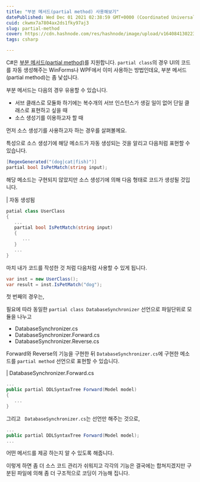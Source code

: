 ```yaml
---
title: "부분 메서드(partial method) 사용해보기"
datePublished: Wed Dec 01 2021 02:38:59 GMT+0000 (Coordinated Universal Time)
cuid: ckwmx7a7804ax2ds1fky97aj3
slug: partial-method
cover: https://cdn.hashnode.com/res/hashnode/image/upload/v1640841302232/7gClIlL_c.png
tags: csharp

---
```


C#은 [부분 메서드(partial method)](https://docs.microsoft.com/en-us/dotnet/csharp/language-reference/keywords/partial-method)를 지원합니다. `partial class`의 경우 UI의 코드를 자동 생성해주는 WinForms나 WPF에서 이미 사용하는 방법인데요, 부분 메서드(partial method)는 좀 낯섭니다.

부분 메서드는 다음의 경우 유용할 수 있습니다.

- 서브 클래스로 모듈화 하기에는 복수개의 서브 인스턴스가 생길 일이 없어 단일 클래스로 표현하고 싶을 때
- 소스 생성기를 이용하고자 할 때

먼저 소스 생성기를 사용하고자 하는 경우를 살펴볼께요.

특성으로 소스 생성기에 해당 메소드가 자동 생성되는 것을 알리고 다음처럼 표현할 수 있습니다.

```csharp
[RegexGenerated("(dog|cat|fish)")]
partial bool IsPetMatch(string input);
```

해당 메소드는 구현되지 않았지만 소스 생성기에 의해 다음 형태로 코드가 생성될 것입니다.

| 자동 생성됨
```csharp
patial class UserClass
{
   ...
   partial bool IsPetMatch(string input)
   {
      ...
   }
   ...
}
```

마치 내가 코드를 작성한 것 처럼 다음처럼 사용할 수 있게 됩니다.

```csharp
var inst = new UserClass();
var result = inst.IsPetMatch("dog");
```

첫 번째의 경우는,

필요에 따라 동일한 `partial class DatabaseSynchronizer` 선언으로 파일단위로 모듈을 나누고 

- DatabaseSynchronizer.cs
- DatabaseSynchronizer.Forward.cs
- DatabaseSynchronizer.Reverse.cs

Forward와 Reverse의 기능을 구현한 뒤 `DatabaseSynchronizer.cs`에 구현한 메소드를 `partial method` 선언으로 표현할 수 있습니다.

| DatabaseSynchronizer.Forward.cs
```csharp
...
public partial DDLSyntaxTree Forward(Model model)
{
   ...
}
```

그리고 ` DatabaseSynchronizer.cs`는 선언만 해주는 것으로,

```csharp
...
public partial DDLSyntaxTree Forward(Model model);
...
```

어떤 메서드를 제공 하는지 알 수 있도록 해줍니다.

이렇게 하면 좀 더 소스 코드 관리가 쉬워지고 각각의 기능은 결국에는 합쳐지겠지만 구분된 파일에 의해 좀 더 구조적으로 코딩이 가능해 집니다.